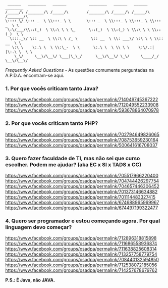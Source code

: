 ```
 ______   ________   ______          ________   ______   ______   ________      
/_____/\ /_______/\ /_____/\        /_______/\ /_____/\ /_____/\ /_______/\     
\::::_\/_\::: _  \ \\:::_ \ \       \::: _  \ \\:::_ \ \\:::_ \ \\::: _  \ \    
 \:\/___/\\::(_)  \ \\:\ \ \ \_      \::(_)  \ \\:(_) \ \\:\ \ \ \\::(_)  \ \   
  \:::._\/ \:: __  \ \\:\ \ /_ \      \:: __  \ \\: ___\/ \:\ \ \ \\:: __  \ \  
   \:\ \    \:.\ \  \ \\:\_-  \ \      \:.\ \  \ \\ \ \    \:\/.:| |\:.\ \  \ \ 
    \_\/     \__\/\__\/ \___|\_\_/      \__\/\__\/ \_\/     \____/_/ \__\/\__\/ 
```

*Frequently Asked Questions* - As questões comumente perguntadas na A.P.D.A. encontram-se aqui.

### 1. Por que vocês criticam tanto Java?

https://www.facebook.com/groups/osadpa/permalink/714049745367222
https://www.facebook.com/groups/osadpa/permalink/712049552233908
https://www.facebook.com/groups/osadpa/permalink/593678864070978


### 2. Por que vocês criticam tanto PHP?

https://www.facebook.com/groups/osadpa/permalink/702794649826065
https://www.facebook.com/groups/osadpa/permalink/708753659230164
https://www.facebook.com/groups/osadpa/permalink/500641616708037


### 3. Quero fazer faculdade de TI, mas não sei que curso escolher. Podem me ajudar? (aka EC x SI x TADS x CC)

https://www.facebook.com/groups/osadpa/permalink/705517966220400
https://www.facebook.com/groups/osadpa/permalink/704744426297754
https://www.facebook.com/groups/osadpa/permalink/704657446306452
https://www.facebook.com/groups/osadpa/permalink/701373146634882
https://www.facebook.com/groups/osadpa/permalink/701114483327415
https://www.facebook.com/groups/osadpa/permalink/674688965969967
https://www.facebook.com/groups/osadpa/permalink/674497199322477

### 4. Quero ser programador e estou começando agora. Por qual linguagem devo começar?

https://www.facebook.com/groups/osadpa/permalink/712896318815898
https://www.facebook.com/groups/osadpa/permalink/711686558936874
https://www.facebook.com/groups/osadpa/permalink/711638825608314
https://www.facebook.com/groups/osadpa/permalink/713257758779754
https://www.facebook.com/groups/osadpa/permalink/708440132594850
https://www.facebook.com/groups/osadpa/permalink/712538072185056
https://www.facebook.com/groups/osadpa/permalink/714257678679762

**P.S.: É Java, não JAVA.**
